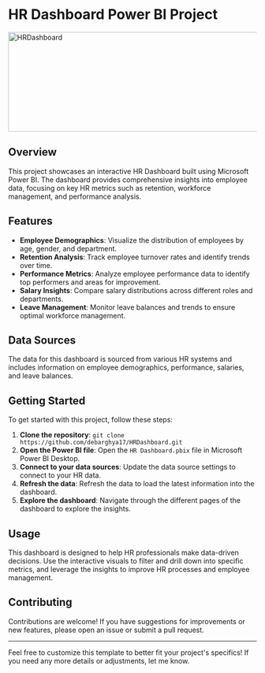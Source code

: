 # HR Dashboard Power BI Project

<img width="1129" height="202" alt="HRDashboard" src="https://github.com/user-attachments/assets/4466ce3e-7f68-46b5-a4d1-fa667cd23a74" />

## Overview
This project showcases an interactive HR Dashboard built using Microsoft Power BI. The dashboard provides comprehensive insights into employee data, focusing on key HR metrics such as retention, workforce management, and performance analysis.

## Features
- **Employee Demographics**: Visualize the distribution of employees by age, gender, and department.
- **Retention Analysis**: Track employee turnover rates and identify trends over time.
- **Performance Metrics**: Analyze employee performance data to identify top performers and areas for improvement.
- **Salary Insights**: Compare salary distributions across different roles and departments.
- **Leave Management**: Monitor leave balances and trends to ensure optimal workforce management.

## Data Sources
The data for this dashboard is sourced from various HR systems and includes information on employee demographics, performance, salaries, and leave balances.

## Getting Started
To get started with this project, follow these steps:
1. **Clone the repository**: `git clone https://github.com/debarghya17/HRDashboard.git`
2. **Open the Power BI file**: Open the `HR Dashboard.pbix` file in Microsoft Power BI Desktop.
3. **Connect to your data sources**: Update the data source settings to connect to your HR data.
4. **Refresh the data**: Refresh the data to load the latest information into the dashboard.
5. **Explore the dashboard**: Navigate through the different pages of the dashboard to explore the insights.

## Usage
This dashboard is designed to help HR professionals make data-driven decisions. Use the interactive visuals to filter and drill down into specific metrics, and leverage the insights to improve HR processes and employee management.

## Contributing
Contributions are welcome! If you have suggestions for improvements or new features, please open an issue or submit a pull request.

---

Feel free to customize this template to better fit your project's specifics! If you need any more details or adjustments, let me know.
